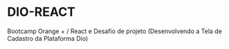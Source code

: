# DIO-REACT

Bootcamp Orange + /
React e Desafio de projeto (Desenvolvendo a Tela de Cadastro da Plataforma Dio)
